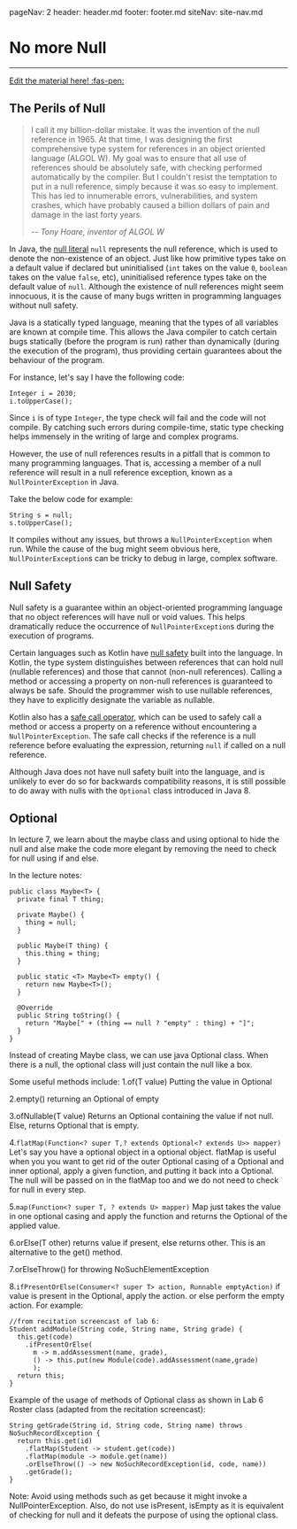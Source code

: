 <frontmatter>
  pageNav: 2
  header: header.md
  footer: footer.md
  siteNav: site-nav.md
</frontmatter>

<br> 

# No more Null
<hr>

<!-- DO NOT DELETE THIS LINK AND PLEASE WRITE BELOW THIS LINK-->
[Edit the material here! :fas-pen:](https://github.com/nus-cs2030/1920-s2/edit/master/contents/textbook/lecture07/Optional/Optional.md)
<!-- DO NOT DELETE THIS LINK AND PLEASE WRITE BELOW THIS LINK-->

## The Perils of Null

> I call it my billion-dollar mistake. It was the invention of the null reference in 1965. At that time, I was designing the first comprehensive type system for references in an object oriented language (ALGOL W). My goal was to ensure that all use of references should be absolutely safe, with checking performed automatically by the compiler. But I couldn't resist the temptation to put in a null reference, simply because it was so easy to implement. This has led to innumerable errors, vulnerabilities, and system crashes, which have probably caused a billion dollars of pain and damage in the last forty years.
>
> -- <cite>Tony Hoare, inventor of ALGOL W</cite>

In Java, the [null literal](https://docs.oracle.com/javase/specs/jls/se11/html/jls-3.html#jls-3.10.7) `null` represents the null reference, which is used to denote the non-existence of an object. Just like how primitive types take on a default value if declared but uninitialised (`int` takes on the value `0`, `boolean` takes on the value `false`, etc), uninitialised reference types take on the default value of `null`. Although the existence of null references might seem innocuous, it is the cause of many bugs written in programming languages without null safety.

Java is a statically typed language, meaning that the types of all variables are known at compile time. This allows the Java compiler to catch certain bugs statically (before the program is run) rather than dynamically (during the execution of the program), thus providing certain guarantees about the behaviour of the program.

For instance, let's say I have the following code:
```
Integer i = 2030;
i.toUpperCase();
```
Since `i` is of type `Integer`, the type check will fail and the code will not compile. By catching such errors during compile-time, static type checking helps immensely in the writing of large and complex programs.

However, the use of null references results in a pitfall that is common to many programming languages. That is, accessing a member of a null reference will result in a null reference exception, known as a `NullPointerException` in Java.

Take the below code for example:
```
String s = null;
s.toUpperCase();
```
It compiles without any issues, but throws a `NullPointerException` when run. While the cause of the bug might seem obvious here, `NullPointerException`s can be tricky to debug in large, complex software.

## Null Safety

Null safety is a guarantee within an object-oriented programming language that no object references will have null or void values. This helps dramatically reduce the occurrence of `NullPointerException`s during the execution of programs.

Certain languages such as Kotlin have [null safety](https://kotlinlang.org/docs/reference/null-safety.html) built into the language. In Kotlin, the type system distinguishes between references that can hold null (nullable references) and those that cannot (non-null references). Calling a method or accessing a property on non-null references is guaranteed to always be safe. Should the programmer wish to use nullable references, they have to explicitly designate the variable as nullable.

Kotlin also has a [safe call operator](https://kotlinlang.org/docs/reference/null-safety.html#safe-calls), which can be used to safely call a method or access a property on a reference without encountering a `NullPointerException`. The safe call checks if the reference is a null reference before evaluating the expression, returning `null` if called on a null reference.

Although Java does not have null safety built into the language, and is unlikely to ever do so for backwards compatibility reasons, it is still possible to do away with nulls with the `Optional` class introduced in Java 8.

## Optional

In lecture 7, we learn about the maybe class and using optional to hide the null and alse make the code more elegant by removing the need
to check for null using if and else.

In the lecture notes:
```
public class Maybe<T> {
  private final T thing;
  
  private Maybe() {
    thing = null;
  }
  
  public Maybe(T thing) {
    this.thing = thing;
  }
  
  public static <T> Maybe<T> empty() {
    return new Maybe<T>();
  }
  
  @Override
  public String toString() {
    return "Maybe[" + (thing == null ? "empty" : thing) + "]";
  }
}
```

Instead of creating Maybe class, we can use java Optional class. When there is a null, the optional class will just contain the null
like a box.

Some useful methods include:
1.of(T value)
Putting the value in Optional

2.empty()
returning an Optional of empty

3.ofNullable(T value)
Returns an Optional containing the value if not null. Else, returns Optional that is empty.

4.`flatMap(Function<? super T,? extends Optional<? extends U>> mapper)`
Let's say you have a optional object in a optional object.
flatMap is useful when you you want to get rid of the outer Optional casing of a Optional and inner optional, apply a given function,
and putting it back into a Optional. The null will be passed on in the flatMap too and we do not need to
check for null in every step.

5.`map(Function<? super T, ? extends U> mapper)`
Map just takes the value in one optional casing and apply the function and returns the Optional of the applied value.

6.orElse(T other)
returns value if present, else returns other.
This is an alternative to the get() method.

7.orElseThrow()
for throwing NoSuchElementException

8.`ifPresentOrElse(Consumer<? super T> action, Runnable emptyAction)`
if value is present in the Optional, apply the action. or else perform the empty action.
For example:
```
//from recitation screencast of lab 6:
Student addModule(String code, String name, String grade) {
  this.get(code)
    .ifPresentOrElse(
      m -> m.addAssessment(name, grade),
      () -> this.put(new Module(code).addAssessment(name,grade)
      );
  return this;
}
 ```

Example of the usage of methods of Optional class as shown in Lab 6 Roster class (adapted from the recitation screencast):
```
String getGrade(String id, String code, String name) throws NoSuchRecordException {
  return this.get(id)
    .flatMap(Student -> student.get(code))
    .flatMap(module -> module.get(name))
    .orElseThrow(() -> new NoSuchRecordException(id, code, name))
    .getGrade();
}
```

Note: Avoid using methods such as get because it might invoke a NullPointerException. Also, do not use isPresent, isEmpty as it is
equivalent of checking for null and it defeats the purpose of using the optional class.
